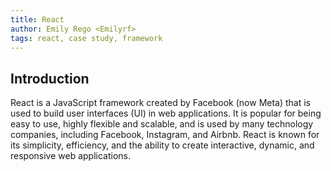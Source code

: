 ```yaml
---
title: React
author: Emily Rego <Emilyrf>
tags: react, case study, framework
---
```


## Introduction

React is a JavaScript framework created by Facebook (now Meta) that is used to build user interfaces (UI) in web applications. It is popular for being easy to use, highly flexible and scalable, and is used by many technology companies, including Facebook, Instagram, and Airbnb. React is known for its simplicity, efficiency, and the ability to create interactive, dynamic, and responsive web applications.

